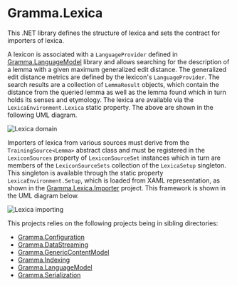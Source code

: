 # Gramma.Lexica
This .NET library defines the structure of lexica and sets the contract for importers of lexica. 

A lexicon is associated with a `LanguageProvider` defined in [Gramma.LanguageModel](https://github.com/grammophone/Gramma.LanguageModel) library and allows searching for the description of a lemma with a given maximum generalized edit distance. The generalized edit distance metrics are defined by the lexicon's `LanguageProvider`.
The search results are a collection of `LemmaResult` objects, which contain the distance from the queried lemma as well as the lemma found which in turn holds its senses and etymology. The lexica are available via the `LexicaEnvironment.Lexica` static property. The above are shown in the following UML diagram.

![Lexica domain](http://s24.postimg.org/shphwn5wl/Lexica_domain.png)

Importers of lexica from various sources must derive from the `TrainingSource<Lemma>` abstract class and must be registered in the `LexiconSources` property of `LexiconSourceSet` instances which in turn are members of the `LexiconSourceSets` collection of the `LexicaSetup` singleton. This singleton is available through the static property `LexicaEnvironment.Setup`, which is loaded from XAML representation, as shown in the [Gramma.Lexica.Importer](https://github.com/grammophone/Gramma.Lexica.Importer) project. This framework is shown in the UML diagram below.

![Lexica importing](http://s13.postimg.org/meqb1mq9j/Lexica_importing.png)

This projects relies on the following projects being in sibling directories:
* [Gramma.Configuration](https://github.com/grammophone/Gramma.Configuration)
* [Gramma.DataStreaming](https://github.com/grammophone/Gramma.DataStreaming)
* [Gramma.GenericContentModel](https://github.com/grammophone/Gramma.GenericContentMoel)
* [Gramma.Indexing](https://github.com/grammophone/Gramma.Indexing)
* [Gramma.LanguageModel](https://github.com/grammophone/Gramma.LanguageModel)
* [Gramma.Serialization](https://github.com/grammophone/Gramma.Serialization)

